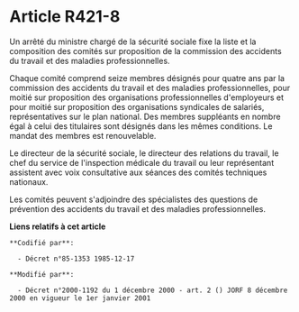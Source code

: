 # Article R421-8

Un arrêté du ministre chargé de la sécurité sociale fixe la liste et la composition des comités sur proposition de la
commission des accidents du travail et des maladies professionnelles.

Chaque comité comprend seize membres désignés pour quatre ans par la commission des accidents du travail et des maladies
professionnelles, pour moitié sur proposition des organisations professionnelles d'employeurs et pour moitié sur proposition
des organisations syndicales de salariés, représentatives sur le plan national. Des membres suppléants en nombre égal à celui
des titulaires sont désignés dans les mêmes conditions. Le mandat des membres est renouvelable.

Le directeur de la sécurité sociale, le directeur des relations du travail, le chef du service de l'inspection médicale du
travail ou leur représentant assistent avec voix consultative aux séances des comités techniques nationaux.

Les comités peuvent s'adjoindre des spécialistes des questions de prévention des accidents du travail et des maladies
professionnelles.

**Liens relatifs à cet article**

	**Codifié par**:

	  - Décret n°85-1353 1985-12-17

	**Modifié par**:

	  - Décret n°2000-1192 du 1 décembre 2000 - art. 2 () JORF 8 décembre 2000 en vigueur le 1er janvier 2001
